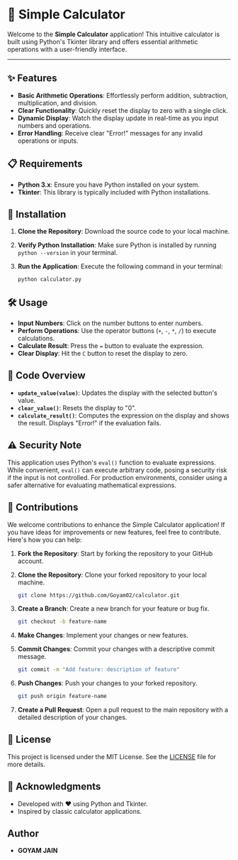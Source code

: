 # 🧮 Simple Calculator

Welcome to the **Simple Calculator** application! This intuitive calculator is built using Python's Tkinter library and offers essential arithmetic operations with a user-friendly interface.

---

## ✨ Features

- **Basic Arithmetic Operations**: Effortlessly perform addition, subtraction, multiplication, and division.
- **Clear Functionality**: Quickly reset the display to zero with a single click.
- **Dynamic Display**: Watch the display update in real-time as you input numbers and operations.
- **Error Handling**: Receive clear "Error!" messages for any invalid operations or inputs.

## 📋 Requirements

- **Python 3.x**: Ensure you have Python installed on your system.
- **Tkinter**: This library is typically included with Python installations.

## 🚀 Installation

1. **Clone the Repository**: Download the source code to your local machine.
2. **Verify Python Installation**: Make sure Python is installed by running `python --version` in your terminal.
3. **Run the Application**: Execute the following command in your terminal:

   ```bash
   python calculator.py
## 🛠️ Usage

- **Input Numbers**: Click on the number buttons to enter numbers.
- **Perform Operations**: Use the operator buttons (`+`, `-`, `*`, `/`) to execute calculations.
- **Calculate Result**: Press the `=` button to evaluate the expression.
- **Clear Display**: Hit the `C` button to reset the display to zero.

## 🧩 Code Overview

- **`update_value(value)`**: Updates the display with the selected button's value.
- **`clear_value()`**: Resets the display to "0".
- **`calculate_result()`**: Computes the expression on the display and shows the result. Displays "Error!" if the evaluation fails.

## ⚠️ Security Note

This application uses Python's `eval()` function to evaluate expressions. While convenient, `eval()` can execute arbitrary code, posing a security risk if the input is not controlled. For production environments, consider using a safer alternative for evaluating mathematical expressions.

## 🤝 Contributions

We welcome contributions to enhance the Simple Calculator application! If you have ideas for improvements or new features, feel free to contribute. Here's how you can help:

1. **Fork the Repository**: Start by forking the repository to your GitHub account.

2. **Clone the Repository**: Clone your forked repository to your local machine.

   ```bash
   git clone https://github.com/Goyam02/calculator.git
   
3. **Create a Branch**: Create a new branch for your feature or bug fix.
   ```bash
   git checkout -b feature-name

4. **Make Changes**: Implement your changes or new features.

5. **Commit Changes**: Commit your changes with a descriptive commit message.
   ```bash
   git commit -m "Add feature: description of feature"

6. **Push Changes**: Push your changes to your forked repository.
   ```bash
   git push origin feature-name

7. **Create a Pull Request**: Open a pull request to the main repository with a detailed description of your changes.


## 📜 License

This project is licensed under the MIT License. See the [LICENSE](https://github.com/Goyam02/Simple-Calculator/blob/main/LICENSE) file for more details.

## 🙏 Acknowledgments

- Developed with ❤️ using Python and Tkinter.
- Inspired by classic calculator applications.

## Author

- **GOYAM JAIN**
